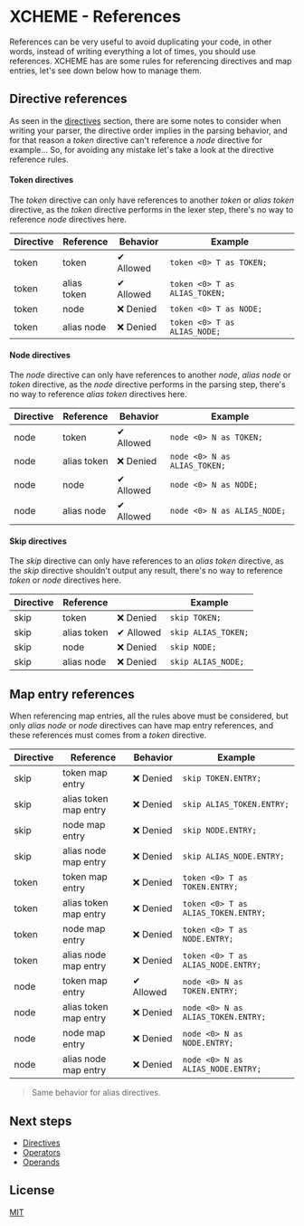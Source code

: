 # XCHEME - References

References can be very useful to avoid duplicating your code, in other words, instead of writing everything a lot of times, you should use references. XCHEME has are some rules for referencing directives and map entries, let's see down below how to manage them.

## Directive references

As seen in the [directives](./directives.md) section, there are some notes to consider when writing your parser, the directive order implies in the parsing behavior, and for that reason a _token_ directive can't reference a _node_ directive for example... So, for avoiding any mistake let's take a look at the directive reference rules.

#### Token directives

The _token_ directive can only have references to another _token_ or _alias token_ directive, as the _token_ directive performs in the lexer step, there's no way to reference _node_ directives here.

| Directive | Reference   | Behavior  | Example                       |
| --------- | ----------- | --------- | ----------------------------- |
| token     | token       | ✔ Allowed | `token <0> T as TOKEN;`       |
| token     | alias token | ✔ Allowed | `token <0> T as ALIAS_TOKEN;` |
| token     | node        | ❌ Denied | `token <0> T as NODE;`        |
| token     | alias node  | ❌ Denied | `token <0> T as ALIAS_NODE;`  |

#### Node directives

The _node_ directive can only have references to another _node_, _alias node_ or _token_ directive, as the _node_ directive performs in the parsing step, there's no way to reference _alias token_ directives here.

| Directive | Reference   | Behavior  | Example                      |
| --------- | ----------- | --------- | ---------------------------- |
| node      | token       | ✔ Allowed | `node <0> N as TOKEN;`       |
| node      | alias token | ❌ Denied | `node <0> N as ALIAS_TOKEN;` |
| node      | node        | ✔ Allowed | `node <0> N as NODE;`        |
| node      | alias node  | ✔ Allowed | `node <0> N as ALIAS_NODE;`  |

#### Skip directives

The _skip_ directive can only have references to an _alias token_ directive, as the _skip_ directive shouldn't output any result, there's no way to reference _token_ or _node_ directives here.

| Directive | Reference   |           | Example             |
| --------- | ----------- | --------- | ------------------- |
| skip      | token       | ❌ Denied | `skip TOKEN;`       |
| skip      | alias token | ✔ Allowed | `skip ALIAS_TOKEN;` |
| skip      | node        | ❌ Denied | `skip NODE;`        |
| skip      | alias node  | ❌ Denied | `skip ALIAS_NODE;`  |

## Map entry references

When referencing map entries, all the rules above must be considered, but only _alias node_ or _node_ directives can have map entry references, and these references must comes from a _token_ directive.

| Directive | Reference             | Behavior  | Example                             |
| --------- | --------------------- | --------- | ----------------------------------- |
| skip      | token map entry       | ❌ Denied | `skip TOKEN.ENTRY;`                 |
| skip      | alias token map entry | ❌ Denied | `skip ALIAS_TOKEN.ENTRY;`           |
| skip      | node map entry        | ❌ Denied | `skip NODE.ENTRY;`                  |
| skip      | alias node map entry  | ❌ Denied | `skip ALIAS_NODE.ENTRY;`            |
| token     | token map entry       | ❌ Denied | `token <0> T as TOKEN.ENTRY;`       |
| token     | alias token map entry | ❌ Denied | `token <0> T as ALIAS_TOKEN.ENTRY;` |
| token     | node map entry        | ❌ Denied | `token <0> T as NODE.ENTRY;`        |
| token     | alias node map entry  | ❌ Denied | `token <0> T as ALIAS_NODE.ENTRY;`  |
| node      | token map entry       | ✔ Allowed | `node <0> N as TOKEN.ENTRY;`        |
| node      | alias token map entry | ❌ Denied | `node <0> N as ALIAS_TOKEN.ENTRY;`  |
| node      | node map entry        | ❌ Denied | `node <0> N as NODE.ENTRY;`         |
| node      | alias node map entry  | ❌ Denied | `node <0> N as ALIAS_NODE.ENTRY;`   |

> Same behavior for alias directives.

## Next steps

- [Directives](./directives.md)
- [Operators](./operators.md)
- [Operands](./operands.md)

## License

[MIT](../LICENSE)
